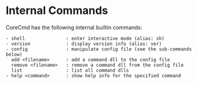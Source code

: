 
# Internal Commands

CoreCmd has the following internal builtin commands:

``` internal commands
- shell               : enter interactive mode (alias: sh)
- version             : display version info (alias: ver)
- config              : manipulate config file (see the sub-commands below)
  add <filename>      : add a command dll to the config file
  remove <filename>   : remove a command dll from the config file
  list                : list all command dlls
- help <command>      : show help info for the specified command
```